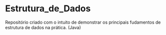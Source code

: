 # Estrutura_de_Dados
Repositório criado com o intuito de demonstrar os principais fudamentos de estrutura de dados na prática. (Java)
